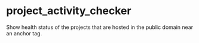 project_activity_checker
========================

Show health status of the projects that are hosted in the public domain near an anchor tag.
